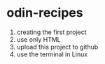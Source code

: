# odin-recipes
1) creating the first project
2) use only HTML
3) upload this project to github
4) use the terminal in Linux